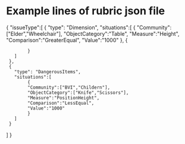 #  Example lines of rubric json file
{
  "issueType":[
     {
       "type": "Dimension",
       "situations":[
            {
            "Community":["Elder","Wheelchair"],
            "ObjectCategory":"Table",
            "Measure":"Height",
            "Comparison":"GreaterEqual",
            "Value":"1000"
            },
            {
            
            }
       ]
     },
     {
       "type": "DangerousItems",
       "situations":[
            {
            "Community":["BVI","Childern"],
            "ObjectCategory":["Knife","Scissors"],
            "Measure":"PositionHeight",
            "Comparison":"LessEqual",
            "Value":"1000"
            }
       ]
     }
  ]
}    

